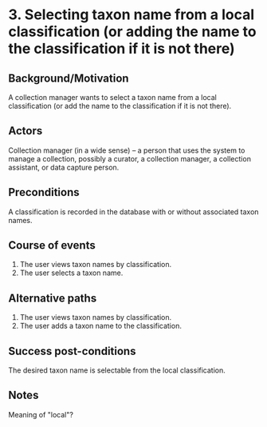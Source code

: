 # 3. Selecting taxon name from a local classification (or adding the name to the classification if it is not there)

## Background/Motivation
A collection manager wants to select a taxon name from a local classification (or add the name to the classification if it is not there).

## Actors
Collection manager (in a wide sense) – a person that uses the system to manage a collection, possibly a curator, a collection manager, a collection assistant, or data capture person.

## Preconditions
A classification is recorded in the database with or without associated taxon names. 

## Course of events
  1. The user views taxon names by classification.
  2. The user selects a taxon name.

## Alternative paths
  1. The user views taxon names by classification.
  2. The user adds a taxon name to the classification.

## Success post-conditions
The desired taxon name is selectable from the local classification.

## Notes
Meaning of "local"?